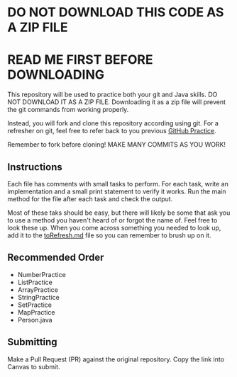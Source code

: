 # DO NOT DOWNLOAD THIS CODE AS A ZIP FILE
# READ ME FIRST BEFORE DOWNLOADING

This repository will be used to practice both your git and Java skills. DO NOT DOWNLOAD IT AS A ZIP FILE. Downloading it as a zip file will prevent the git commands from working properly.

Instead, you will fork and clone this repository according using git. For a refresher on git, feel free to refer back to you previous [GitHub Practice](https://github.com/auberonedu/github-intro.git).

Remember to fork before cloning! MAKE MANY COMMITS AS YOU WORK! 

## Instructions
Each file has comments with small tasks to perform. For each task, write an implementation and a small print statement to verify it works. Run the main method for the file after each task and check the output.

Most of these taks should be easy, but there will likely be some that ask you to use a method you haven't heard of or forgot the name of. Feel free to look these up. When you come across something you needed to look up, add it to the [toRefresh.md](toRefresh.md) file so you can remember to brush up on it.

## Recommended Order
- NumberPractice
- ListPractice
- ArrayPractice
- StringPractice
- SetPractice
- MapPractice
- Person.java

## Submitting
Make a Pull Request (PR) against the original repository. Copy the link into Canvas to submit.


